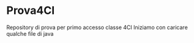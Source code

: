 # Prova4CI
Repository di prova per primo accesso classe 4CI
Iniziamo con caricare qualche file di java
